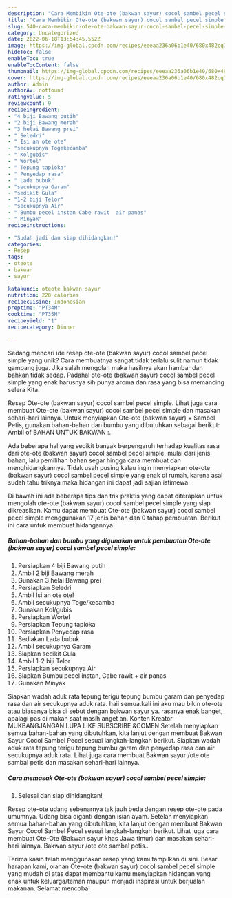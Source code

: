 ```yaml
---
description: "Cara Membikin Ote-ote (bakwan sayur) cocol sambel pecel simple yang Mantap"
title: "Cara Membikin Ote-ote (bakwan sayur) cocol sambel pecel simple yang Mantap"
slug: 540-cara-membikin-ote-ote-bakwan-sayur-cocol-sambel-pecel-simple-yang-mantap
category: Uncategorized
date: 2022-06-18T13:54:45.552Z
image: https://img-global.cpcdn.com/recipes/eeeaa236a06b1e40/680x482cq70/ote-ote-bakwan-sayur-cocol-sambel-pecel-simple-foto-resep-utama.jpg
hideToc: false
enableToc: true
enableTocContent: false
thumbnail: https://img-global.cpcdn.com/recipes/eeeaa236a06b1e40/680x482cq70/ote-ote-bakwan-sayur-cocol-sambel-pecel-simple-foto-resep-utama.jpg
cover: https://img-global.cpcdn.com/recipes/eeeaa236a06b1e40/680x482cq70/ote-ote-bakwan-sayur-cocol-sambel-pecel-simple-foto-resep-utama.jpg
author: Admin
authorAv: notfound
ratingvalue: 5
reviewcount: 9
recipeingredient:
- "4 biji Bawang putih"
- "2 biji Bawang merah"
- "3 helai Bawang prei"
- " Seledri"
- " Isi an ote ote"
- "secukupnya Togekecamba"
- " Kolgubis"
- " Wortel"
- " Tepung tapioka"
- " Penyedap rasa"
- " Lada bubuk"
- "secukupnya Garam"
- "sedikit Gula"
- "1-2 biji Telor"
- "secukupnya Air"
- " Bumbu pecel instan Cabe rawit  air panas"
- " Minyak"
recipeinstructions:

- "Sudah jadi dan siap dihidangkan!"
categories:
- Resep
tags:
- oteote
- bakwan
- sayur

katakunci: oteote bakwan sayur 
nutrition: 220 calories
recipecuisine: Indonesian
preptime: "PT34M"
cooktime: "PT35M"
recipeyield: "1"
recipecategory: Dinner

---
```





Sedang mencari ide resep ote-ote (bakwan sayur) cocol sambel pecel simple yang unik? Cara membuatnya sangat tidak terlalu sulit namun tidak gampang juga. Jika salah mengolah maka hasilnya akan hambar dan bahkan tidak sedap. Padahal ote-ote (bakwan sayur) cocol sambel pecel simple yang enak harusnya sih punya aroma dan rasa yang bisa memancing selera Kita.





Resep Ote-ote (bakwan sayur) cocol sambel pecel simple. Lihat juga cara membuat Ote-ote (bakwan sayur) cocol sambel pecel simple dan masakan sehari-hari lainnya. Untuk menyiapkan Ote-ote (bakwan sayur) + Sambel Petis, gunakan bahan-bahan dan bumbu yang dibutuhkan sebagai berikut: Ambil of BAHAN UNTUK BAKWAN :.

Ada beberapa hal yang sedikit banyak berpengaruh terhadap kualitas rasa dari ote-ote (bakwan sayur) cocol sambel pecel simple, mulai dari jenis bahan, lalu pemilihan bahan segar hingga cara membuat dan menghidangkannya. Tidak usah pusing kalau ingin menyiapkan ote-ote (bakwan sayur) cocol sambel pecel simple yang enak di rumah, karena asal sudah tahu triknya maka hidangan ini dapat jadi sajian istimewa.






Di bawah ini ada beberapa tips dan trik praktis yang dapat diterapkan untuk mengolah ote-ote (bakwan sayur) cocol sambel pecel simple yang siap dikreasikan. Kamu dapat membuat Ote-ote (bakwan sayur) cocol sambel pecel simple menggunakan 17 jenis bahan dan 0 tahap pembuatan. Berikut ini cara untuk membuat hidangannya.

<!--inarticleads1-->

##### Bahan-bahan dan bumbu yang digunakan untuk pembuatan Ote-ote (bakwan sayur) cocol sambel pecel simple:

1. Persiapkan 4 biji Bawang putih
1. Ambil 2 biji Bawang merah
1. Gunakan 3 helai Bawang prei
1. Persiapkan  Seledri
1. Ambil  Isi an ote ote!
1. Ambil secukupnya Toge/kecamba
1. Gunakan  Kol/gubis
1. Persiapkan  Wortel
1. Persiapkan  Tepung tapioka
1. Persiapkan  Penyedap rasa
1. Sediakan  Lada bubuk
1. Ambil secukupnya Garam
1. Siapkan sedikit Gula
1. Ambil 1-2 biji Telor
1. Persiapkan secukupnya Air
1. Siapkan  Bumbu pecel instan, Cabe rawit + air panas
1. Gunakan  Minyak


Siapkan wadah aduk rata tepung terigu tepung bumbu garam dan penyedap rasa dan air secukupnya aduk rata. haii semua.kali ini aku mau bikin ote-ote atau biasanya bisa di sebut dengan bakwan sayur ya. rasanya enak banget, apalagi pas di makan saat masih anget an. Konten Kreator MUKBANGJANGAN LUPA LIKE SUBSCRIBE &amp;COMEN Setelah menyiapkan semua bahan-bahan yang dibutuhkan, kita lanjut dengan membuat Bakwan Sayur Cocol Sambel Pecel sesuai langkah-langkah berikut. Siapkan wadah aduk rata tepung terigu tepung bumbu garam dan penyedap rasa dan air secukupnya aduk rata. Lihat juga cara membuat Bakwan sayur /ote ote sambal petis dan masakan sehari-hari lainnya. 

<!--inarticleads2-->

##### Cara memasak Ote-ote (bakwan sayur) cocol sambel pecel simple:


1. Selesai dan siap dihidangkan!

Resep ote-ote udang sebenarnya tak jauh beda dengan resep ote-ote pada umumnya. Udang bisa diganti dengan isian ayam. Setelah menyiapkan semua bahan-bahan yang dibutuhkan, kita lanjut dengan membuat Bakwan Sayur Cocol Sambel Pecel sesuai langkah-langkah berikut. Lihat juga cara membuat Ote-Ote (Bakwan sayur khas Jawa timur) dan masakan sehari-hari lainnya. Bakwan sayur /ote ote sambal petis.. 

Terima kasih telah menggunakan resep yang kami tampilkan di sini. Besar harapan kami, olahan Ote-ote (bakwan sayur) cocol sambel pecel simple yang mudah di atas dapat membantu kamu menyiapkan hidangan yang enak untuk keluarga/teman maupun menjadi inspirasi untuk berjualan makanan. Selamat mencoba!
